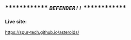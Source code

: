 ## ************ ***`DEFENDER!!`*** ************

### Live site:

https://spur-tech.github.io/asteroids/